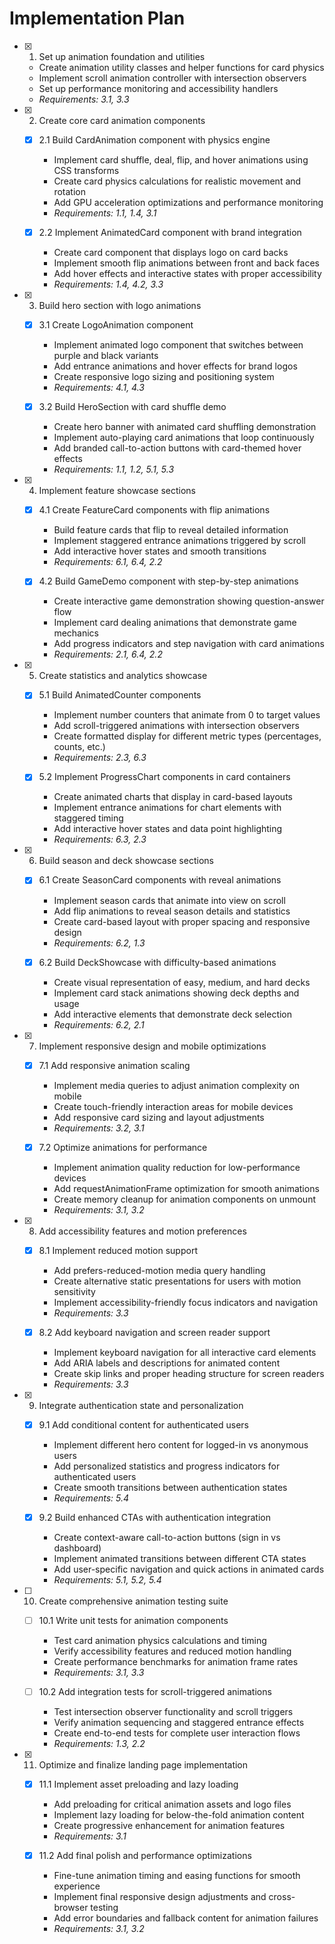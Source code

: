 # Implementation Plan

- [x] 1. Set up animation foundation and utilities
  - Create animation utility classes and helper functions for card physics
  - Implement scroll animation controller with intersection observers
  - Set up performance monitoring and accessibility handlers
  - _Requirements: 3.1, 3.3_

- [x] 2. Create core card animation components
  - [x] 2.1 Build CardAnimation component with physics engine
    - Implement card shuffle, deal, flip, and hover animations using CSS transforms
    - Create card physics calculations for realistic movement and rotation
    - Add GPU acceleration optimizations and performance monitoring
    - _Requirements: 1.1, 1.4, 3.1_

  - [x] 2.2 Implement AnimatedCard component with brand integration
    - Create card component that displays logo on card backs
    - Implement smooth flip animations between front and back faces
    - Add hover effects and interactive states with proper accessibility
    - _Requirements: 1.4, 4.2, 3.3_

- [x] 3. Build hero section with logo animations
  - [x] 3.1 Create LogoAnimation component
    - Implement animated logo component that switches between purple and black variants
    - Add entrance animations and hover effects for brand logos
    - Create responsive logo sizing and positioning system
    - _Requirements: 4.1, 4.3_

  - [x] 3.2 Build HeroSection with card shuffle demo
    - Create hero banner with animated card shuffling demonstration
    - Implement auto-playing card animations that loop continuously
    - Add branded call-to-action buttons with card-themed hover effects
    - _Requirements: 1.1, 1.2, 5.1, 5.3_

- [x] 4. Implement feature showcase sections
  - [x] 4.1 Create FeatureCard components with flip animations
    - Build feature cards that flip to reveal detailed information
    - Implement staggered entrance animations triggered by scroll
    - Add interactive hover states and smooth transitions
    - _Requirements: 6.1, 6.4, 2.2_

  - [x] 4.2 Build GameDemo component with step-by-step animations
    - Create interactive game demonstration showing question-answer flow
    - Implement card dealing animations that demonstrate game mechanics
    - Add progress indicators and step navigation with card animations
    - _Requirements: 2.1, 6.4, 2.2_

- [x] 5. Create statistics and analytics showcase
  - [x] 5.1 Build AnimatedCounter components
    - Implement number counters that animate from 0 to target values
    - Add scroll-triggered animations with intersection observers
    - Create formatted display for different metric types (percentages, counts, etc.)
    - _Requirements: 2.3, 6.3_

  - [x] 5.2 Implement ProgressChart components in card containers
    - Create animated charts that display in card-based layouts
    - Implement entrance animations for chart elements with staggered timing
    - Add interactive hover states and data point highlighting
    - _Requirements: 6.3, 2.3_

- [x] 6. Build season and deck showcase sections
  - [x] 6.1 Create SeasonCard components with reveal animations
    - Implement season cards that animate into view on scroll
    - Add flip animations to reveal season details and statistics
    - Create card-based layout with proper spacing and responsive design
    - _Requirements: 6.2, 1.3_

  - [x] 6.2 Build DeckShowcase with difficulty-based animations
    - Create visual representation of easy, medium, and hard decks
    - Implement card stack animations showing deck depths and usage
    - Add interactive elements that demonstrate deck selection
    - _Requirements: 6.2, 2.1_

- [x] 7. Implement responsive design and mobile optimizations
  - [x] 7.1 Add responsive animation scaling
    - Implement media queries to adjust animation complexity on mobile
    - Create touch-friendly interaction areas for mobile devices
    - Add responsive card sizing and layout adjustments
    - _Requirements: 3.2, 3.1_

  - [x] 7.2 Optimize animations for performance
    - Implement animation quality reduction for low-performance devices
    - Add requestAnimationFrame optimization for smooth animations
    - Create memory cleanup for animation components on unmount
    - _Requirements: 3.1, 3.2_

- [x] 8. Add accessibility features and motion preferences
  - [x] 8.1 Implement reduced motion support
    - Add prefers-reduced-motion media query handling
    - Create alternative static presentations for users with motion sensitivity
    - Implement accessibility-friendly focus indicators and navigation
    - _Requirements: 3.3_

  - [x] 8.2 Add keyboard navigation and screen reader support
    - Implement keyboard navigation for all interactive card elements
    - Add ARIA labels and descriptions for animated content
    - Create skip links and proper heading structure for screen readers
    - _Requirements: 3.3_

- [x] 9. Integrate authentication state and personalization
  - [x] 9.1 Add conditional content for authenticated users
    - Implement different hero content for logged-in vs anonymous users
    - Add personalized statistics and progress indicators for authenticated users
    - Create smooth transitions between authentication states
    - _Requirements: 5.4_

  - [x] 9.2 Build enhanced CTAs with authentication integration
    - Create context-aware call-to-action buttons (sign in vs dashboard)
    - Implement animated transitions between different CTA states
    - Add user-specific navigation and quick actions in animated cards
    - _Requirements: 5.1, 5.2, 5.4_

- [ ] 10. Create comprehensive animation testing suite
  - [ ] 10.1 Write unit tests for animation components
    - Test card animation physics calculations and timing
    - Verify accessibility features and reduced motion handling
    - Create performance benchmarks for animation frame rates
    - _Requirements: 3.1, 3.3_

  - [ ] 10.2 Add integration tests for scroll-triggered animations
    - Test intersection observer functionality and scroll triggers
    - Verify animation sequencing and staggered entrance effects
    - Create end-to-end tests for complete user interaction flows
    - _Requirements: 1.3, 2.2_

- [x] 11. Optimize and finalize landing page implementation
  - [x] 11.1 Implement asset preloading and lazy loading
    - Add preloading for critical animation assets and logo files
    - Implement lazy loading for below-the-fold animation content
    - Create progressive enhancement for animation features
    - _Requirements: 3.1_

  - [x] 11.2 Add final polish and performance optimizations
    - Fine-tune animation timing and easing functions for smooth experience
    - Implement final responsive design adjustments and cross-browser testing
    - Add error boundaries and fallback content for animation failures
    - _Requirements: 3.1, 3.2_